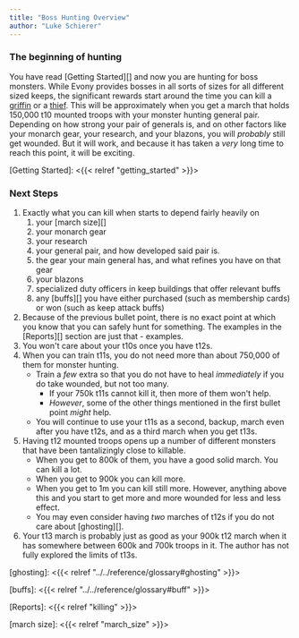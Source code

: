 ```yaml
---
title: "Boss Hunting Overview"
author: "Luke Schierer"
---
```


### The beginning of hunting 

You have read [Getting Started][] and now you are hunting for boss monsters.
While Evony provides bosses in all sorts of sizes for all different sized
keeps, the significant rewards start around the time you can kill a [griffin][]
or a [thief][].  This will be approximately when you get a march that holds
150,000 t10 mounted troops with your monster hunting general pair.  Depending
on how strong your pair of generals is, and on other factors like your monarch
gear, your research, and your blazons, you will *probably* still get wounded.
But it will work, and because it has taken a *very* long time to reach this
point, it will be exciting.

[thief]: <https://www.evonytkrguide.com/bosses/royal_thief>

[griffin]: <https://www.evonytkrguide.com/bosses/griffin>

[Getting Started]: <{{< relref "getting_started" >}}>

### Next Steps

1. Exactly what you can kill when starts to depend fairly heavily on 
   1. your [march size][]
   1. your monarch gear
   1. your research
   1. your general pair, and how developed said pair is.
   1. the gear your main general has, and what refines you have on that gear
   1. your blazons 
   1. specialized duty officers in keep buildings that offer relevant buffs
   1. any [buffs][] you have either purchased (such as membership cards) or won
      (such as keep attack buffs)
1. Because of the previous bullet point, there is no exact point at which you
   know that you can safely hunt for something.  The examples in the [Reports][]
   section are just that - examples. 
1. You won't care about your t10s once you have t12s.  
1. When you can train t11s, you do not need more than about 750,000 of them for
   monster hunting.  
   * Train a *few* extra so that you do not have to heal *immediately* if you 
	 do take wounded, but not too many.  
	 * If your 750k t11s cannot kill it, then more of them won't help.
	 * *However*, some of the other things mentioned in the first bullet point
	   *might* help.
   * You will continue to use your t11s as a second, backup, march even after
     you have t12s, and as a third march when you get t13s.
1. Having t12 mounted troops opens up a number of different monsters that have
   been tantalizingly close to killable.  
   * When you get to 800k of them, you have a good solid march.  You can kill a lot.
   * When you get to 900k you can kill more. 
   * When you get to 1m you can kill still more.  However, anything above this
     and you start to get more and more wounded for less and less effect.
   * You may even consider having *two* marches of t12s if you do not care
     about [ghosting][].  
1. Your t13 march is probably just as good as your 900k t12 march when it has
   somewhere between 600k and 700k troops in it.  The author has not fully
   explored the limits of t13s.

[ghosting]: <{{< relref "../../reference/glossary#ghosting" >}}>

[buffs]: <{{< relref "../../reference/glossary#buff" >}}> 

[Reports]: <{{< relref "killing" >}}>

[march size]: <{{< relref "march_size" >}}>
